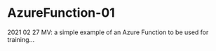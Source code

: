 # AzureFunction-01
2021 02 27 MV: a simple example of an Azure Function to be used for training... 
